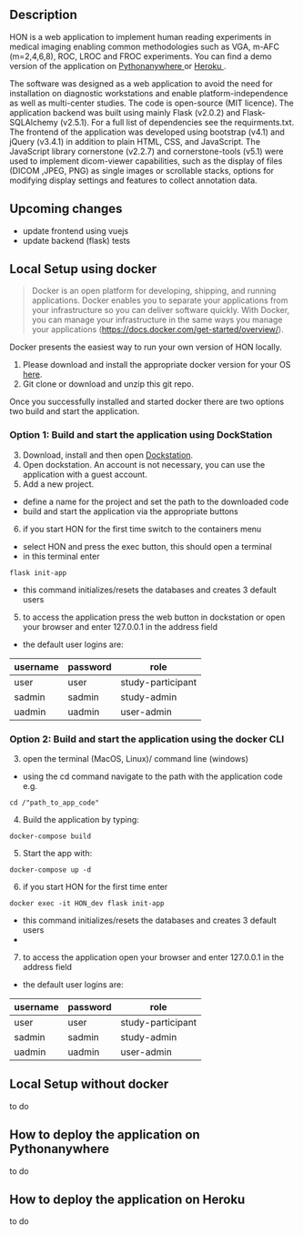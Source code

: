 ## Description
HON is a web application to implement human reading experiments in medical imaging enabling common methodologies such as VGA, m-AFC (m=2,4,6,8), ROC, LROC and FROC experiments. You can find a demo version of the application on <a href="https://hondemo.pythonanywhere.com/" target="_blank" rel="noopener noreferrer"> Pythonanywhere </a> or <a href="http://hon-demo.herokuapp.com/studies/overview" target="_blank" rel="noopener noreferrer"> Heroku </a>.

The software was designed as a web application to avoid the need for installation on diagnostic workstations and enable platform-independence as well as multi-center studies. The code is open-source (MIT licence). The application backend was built using mainly Flask (v2.0.2) and Flask-SQLAlchemy (v2.5.1). For a full list of dependencies see the requirments.txt. The frontend of the application was developed using bootstrap (v4.1) and jQuery (v3.4.1) in addition to plain HTML, CSS, and JavaScript. The JavaScript library cornerstone (v2.2.7) and cornerstone-tools (v5.1) were used to implement dicom-viewer capabilities, such as the display of files (DICOM ,JPEG, PNG) as single images or scrollable stacks, options for modifying display settings and features to collect annotation data. 

## Upcoming changes
- update frontend using vuejs
- update backend (flask) tests

## Local Setup using docker
> Docker is an open platform for developing, shipping, and running applications. Docker enables you to separate your applications from your infrastructure so you can deliver software quickly. With Docker, you can manage your infrastructure in the same ways you manage your applications (https://docs.docker.com/get-started/overview/).

Docker presents the easiest way to run your own version of HON locally. 
1. Please download and install the appropriate docker version for your OS <a href="https://docs.docker.com/get-docker" target="_blank" rel="noopener noreferrer">here</a>.
2. Git clone or download and unzip this git repo.

Once you successfully installed and started docker there are two options two build and start the application.
### Option 1: Build and start the application using DockStation
3. Download, install and then open <a href="https://dockstation.io/" target="_blank" rel="noopener noreferrer">Dockstation</a>.
4. Open dockstation. An account is not necessary, you can use the application with a guest account.
5. Add a new project.
- define a name for the project and set the path to the downloaded code
- build and start the application via the appropriate buttons

6. if you start HON for the first time switch to the containers menu 
- select HON and press the exec button, this should open a terminal
- in this terminal enter 
```
flask init-app
```
- this command initializes/resets the databases and creates 3 default users

5. to access the application press the web button in dockstation or open your browser and enter 127.0.0.1 in the address field 
- the default user logins are: 

| username  | password | role |
| ------------- | ------------- | ------------- |
| user  | user  | study-participant |
| sadmin  | sadmin | study-admin |
| uadmin  | uadmin | user-admin |

### Option 2: Build and start the application using the docker CLI  
3. open the terminal (MacOS, Linux)/ command line (windows)
- using the cd command navigate to the path with the application code e.g.
```
cd /"path_to_app_code"
```
4. Build the application by typing: 
```
docker-compose build
```
5. Start the app with: 
```
docker-compose up -d
```
6. if you start HON for the first time enter 
```
docker exec -it HON_dev flask init-app
```
- this command initializes/resets the databases and creates 3 default users
- 
7. to access the application open your browser and enter 127.0.0.1 in the address field
- the default user logins are: 

| username  | password | role |
| ------------- | ------------- | ------------- |
| user  | user  | study-participant |
| sadmin  | sadmin | study-admin |
| uadmin  | uadmin | user-admin |


## Local Setup without docker
to do

## How to deploy the application on Pythonanywhere
to do

## How to deploy the application on Heroku
to do
